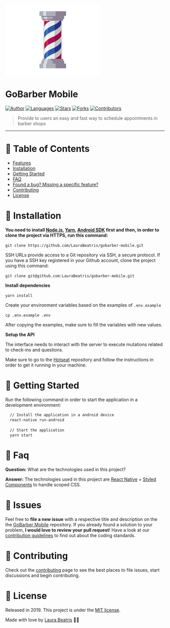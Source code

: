 <p align="left">
   <img src=".github/logo-docs.gif" width="300"/>
</p>

# GoBarber Mobile


[![Author](https://img.shields.io/badge/author-LauraBeatris-AD1256?style=flat-square)](https://github.com/LauraBeatris)
[![Languages](https://img.shields.io/github/languages/count/LauraBeatris/gobarber-mobile?color=%23AD1256&style=flat-square)](#)
[![Stars](https://img.shields.io/github/stars/LauraBeatris/gobarber-mobile?color=AD1256&style=flat-square)](https://github.com/LauraBeatris/gobarber-mobile/stargazers)
[![Forks](https://img.shields.io/github/forks/LauraBeatris/gobarber-mobile?color=%23AD1256&style=flat-square)](https://github.com/LauraBeatris/gobarber-mobile/network/members)
[![Contributors](https://img.shields.io/github/contributors/LauraBeatris/gobarber-mobile?color=AD1256&style=flat-square)](https://github.com/LauraBeatris/gobarber-mobile/graphs/contributors)

> Provide to users an easy and fast way to schedule appointments in barber shops

---

# :pushpin: Table of Contents

* [Features](#rocket-features)
* [Installation](#construction_worker-installation)
* [Getting Started](#runner-getting-started)
* [FAQ](#postbox-faq)
* [Found a bug? Missing a specific feature?](#bug-issues)
* [Contributing](#tada-contributing)
* [License](#closed_book-license)

# :construction_worker: Installation

**You need to install [Node.js](https://nodejs.org/en/download/), [Yarn](https://yarnpkg.com/), [Android SDK](https://medium.com/surabayadev/setting-up-react-native-android-without-android-studio-35a496e1dfa3) first and then, in order to clone the project via HTTPS, run this command:**

```git clone https://github.com/LauraBeatris/gobarber-mobile.git```

SSH URLs provide access to a Git repository via SSH, a secure protocol. If you have a SSH key registered in your Github account, clone the project using this command:

```git clone git@github.com:LauraBeatris/gobarber-mobile.git```

**Install dependencies**

```yarn install```

Create your environment variables based on the examples of ```.env.example```

```cp .env.example .env```

After copying the examples, make sure to fill the variables with new values.

**Setup the API**

The interface needs to interact with the server to execute mutations related to check-ins and questions.

Make sure to go to the [Hotseat](https://github.com/LauraBeatris/hotseat) repository and follow the instructions in order to get it running in your machine.

# :runner: Getting Started

Run the following command in order to start the application in a development environment:

```
  // Install the application in a android device
  react-native run-android

  // Start the application
  yarn start
```

# :postbox: Faq

**Question:** What are the technologies used in this project?

**Answer:** The technologies used in this project are [React Native](https://reactnative.dev/) + [Styled Components](https://styled-components.com/) to handle scoped CSS.

# :bug: Issues

Feel free to **file a new issue** with a respective title and description on the the [GoBarber Mobile](https://github.com/LauraBeatris/gobarber-mobile/issues) repository. If you already found a solution to your problem, **I would love to review your pull request**! Have a look at our [contribution guidelines](https://github.com/LauraBeatris/gobarber-mobile/blob/master/CONTRIBUTING.md) to find out about the coding standards.

# :tada: Contributing

Check out the [contributing](https://github.com/LauraBeatris/gobarber-mobile/blob/master/CONTRIBUTING.md) page to see the best places to file issues, start discussions and begin contributing.

# :closed_book: License

Released in 2019.
This project is under the [MIT license](https://github.com/LauraBeatris/gobarber-mobile/master/LICENSE).

Made with love by [Laura Beatris](https://github.com/LauraBeatris) 💜🚀
